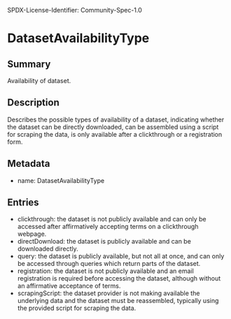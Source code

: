 SPDX-License-Identifier: Community-Spec-1.0

# DatasetAvailabilityType

## Summary

Availability of dataset.

## Description

Describes the possible types of availability of a dataset, indicating whether
the dataset can be directly downloaded, can be assembled using a script for
scraping the data, is only available after a clickthrough or a registration
form.

## Metadata

- name: DatasetAvailabilityType

## Entries

- clickthrough: the dataset is not publicly available and can only be accessed
  after affirmatively accepting terms on a clickthrough webpage.
- directDownload: the dataset is publicly available and can be downloaded
  directly.
- query: the dataset is publicly available, but not all at once, and can only
  be accessed through queries which return parts of the dataset.
- registration: the dataset is not publicly available and an email registration
  is required before accessing the dataset, although without an affirmative
  acceptance of terms.
- scrapingScript: the dataset provider is not making available the underlying
  data and the dataset must be reassembled, typically using the provided script
  for scraping the data.
